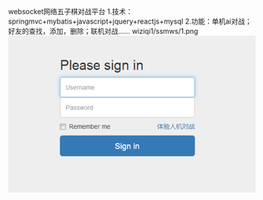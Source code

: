 websocket网络五子棋对战平台
1.技术：springmvc+mybatis+javascript+jquery+reactjs+mysql
2.功能：单机ai对战；好友的查找，添加，删除；联机对战......
wiziqi1/ssmws/1.png
![Alt text](https://github.com/vickyhwj/wiziqi1/raw/master/ssmws/1.png)
